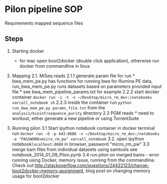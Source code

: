 # Pilon pipeline SOP
Requirements mapped sequence files

## Steps
1. Starting docker
	* for mac open boot2docker (double click application), otherwise run docker from commandline in linux
2. Mapping 
	2.1. MiSeq reads
		2.1.1 generate param file for run
			* bwa_mem_pe.py has functions for running bwa for Illumina PE data, run_bwa_mem_pe.py runs datasets based on parameters provided input file
			* see bwa_mem_pipeline_params.txt for example
		2.2.2 start docker container `docker run -i -t -v ~/Desktop/micro_rm_dev:/notebooks varcall_notebook sh`
		2.2.3 inside the container run `python run_bwa_mem_pe.py params_file.txt` from the `analysis/bioinf/sequence_purity` directory
	2.2 PGM reads
		* need to workout, either generate a new pipeline or using TorrentSuite

3. Running pilon
	3.1 Start ipython notebook container in docker terminal run `docker run -d -p 443:8888 -v ~/Desktop/micro_rm_dev:/notebooks -e "PASSWORD=micro_rm_pw" varcall_notebook`
	3.2. open ipython notebook`localhost:8888` in browser, password "micro_rm_pw"
	3.3 merge bam files from individual datasets using samtools
		see notebook_2014_01_09_Pilon.pynb
	3.4 run pilon on merged bams - error running using Docker, memory issue, running from the commandline. Check out http://stackoverflow.com/questions/24422123/change-boot2docker-memory-assignment, blog post on changing memory usage for boot2docker
	